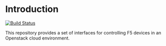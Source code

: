Introduction
============
[![Build Status](https://magnum.travis-ci.com/zancas/f5-common-python.svg?token=PavrH4nsyFx2fjwRkpnH&branch=feature.ci_initialization)](https://magnum.travis-ci.com/zancas/f5-common-python)

This repository provides a set of interfaces for controlling F5 devices in an Openstack cloud environment.


